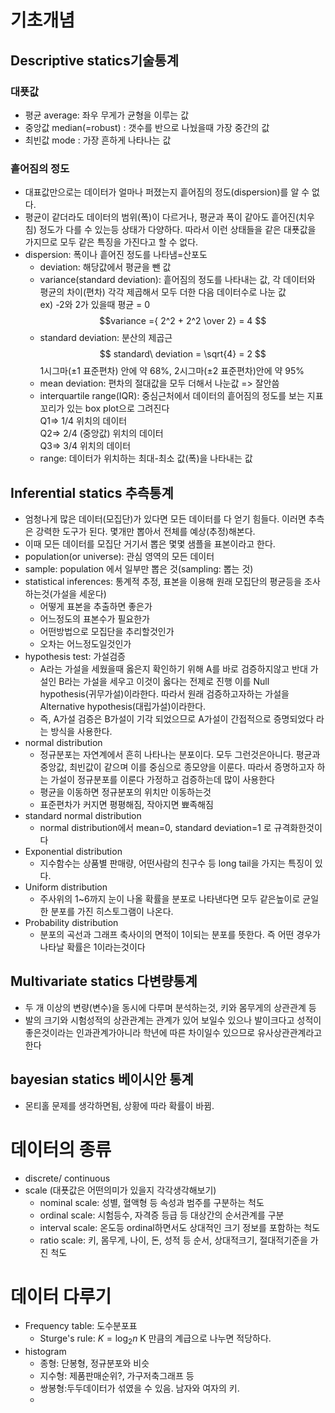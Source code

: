 # 기초개념
## Descriptive statics기술통계
### 대푯값

- 평균 average: 좌우 무게가 균형을 이루는 값
- 중앙값 median(=robust) : 갯수를 반으로 나눴을때 가장 중간의 값
- 최빈값 mode : 가장 흔하게 나타나는 값

### 흩어짐의 정도
- 대표값만으로는 데이터가 얼마나 퍼졌는지 흩어짐의 정도(dispersion)를 알 수 없다. 
- 평균이 같더라도 데이터의 범위(폭)이 다르거나, 평균과 폭이 같아도 흩어진(치우침) 정도가 다를 수 있는등 상태가 다양하다. 따라서 이런 상태들을 같은 대푯값을 가지므로 모두 같은 특징을 가진다고 할 수 없다.
- dispersion: 폭이나 흩어진 정도를 나타냄=산포도
    - deviation: 해당값에서 평균을 뺀 값
    - variance(standard deviation): 흩어짐의 정도를 나타내는 값, 각 데이터와 평균의 차이(편차) 각각 제곱해서 모두 더한 다음 데이터수로 나눈 값\
    ex) -2와 2가 있을때 평균 = 0
    $$variance ={ 2^2 + 2^2 \over 2}  = 4 $$
    - standard deviation: 분산의 제곱근
    $$ standard\ deviation = \sqrt{4} = 2 $$
    1시그마($\pm 1$ 표준편차) 안에 약 68%, 2시그마($\pm 2$ 표준편차)안에 약 95%
    - mean deviation: 편차의 절대값을 모두 더해서 나눈값 => 잘안씀 
    - interquartile range(IQR): 중심근처에서 데이터의 흩어짐의 정도를 보는 지표\
    꼬리가 있는 box plot으로 그려진다\
    Q1=> 1/4 위치의 데이터\
    Q2=> 2/4 (중앙값) 위치의 데이터\
    Q3=> 3/4 위치의 데이터
    - range: 데이터가 위치하는 최대-최소 값(폭)을 나타내는 값

## Inferential statics 추측통계
- 엄청나게 많은 데이터(모집단)가 있다면 모든 데이터를 다 얻기 힘들다. 이러면 추측은 강력한 도구가 된다. 몇개만 뽑아서 전체를  예상(추정)해본다.
- 이때 모든 데이터를 모집단 거기서 뽑은 몇몇 샘플을 표본이라고 한다.
- population(or universe): 관심 영역의 모든 데이터
- sample: population 에서 일부만 뽑은 것(sampling: 뽑는 것)
- statistical inferences: 통계적 추정, 표본을 이용해 원래 모집단의 평균등을 조사하는것(가설을 세운다)
    - 어떻게 표본을 추출하면 좋은가
    - 어느정도의 표본수가 필요한가
    - 어떤방법으로 모집단을 추리할것인가
    - 오차는 어느정도일것인가
- hypothesis test: 가설검증
    - A라는 가설을 세웠을때 옳은지 확인하기 위해 A를 바로 검증하지않고 반대 가설인 B라는 가설을 세우고 이것이 옳다는 전제로 진행 이를 Null hypothesis(귀무가설)이라한다. 따라서 원래 검증하고자하는 가설을 Alternative hypothesis(대립가설)이라한다.
    - 즉, A가설 검증은 B가설이 기각 되었으므로 A가설이 간접적으로 증명되었다 라는 방식을 사용한다.
- normal distribution
    - 정규분포는 자연계에서 흔히 나타나는 분포이다. 모두 그런것은아니다. 평균과 중앙값, 최빈값이 같으며 이를 중심으로 종모양을 이룬다. 따라서 증명하고자 하는 가설이 정규분포를 이룬다 가정하고 검증하는데 많이 사용한다
    - 평균을 이동하면 정규분포의 위치만 이동하는것
    - 표준편차가 커지면 평평해짐, 작아지면 뾰족해짐  
- standard normal distribution
    - normal distribution에서 mean=0, standard deviation=1 로 규격화한것이다
- Exponential distribution
    - 지수함수는 상품별 판매량, 어떤사람의 친구수 등 long tail을 가지는 특징이 있다.
- Uniform distribution
    - 주사위의 1~6까지 눈이 나올 확률을 분포로 나타낸다면 모두 같은높이로 균일한 분포를 가진 히스토그램이 나온다.
- Probability distribution
    - 분포의 곡선과 그래프 축사이의 면적이 1이되는 분포를 뜻한다. 즉 어떤 경우가 나타날 확률은 1이라는것이다

## Multivariate statics 다변량통계
- 두 개 이상의 변량(변수)을 동시에 다루며 분석하는것, 키와 몸무게의 상관관계 등
- 발의 크기와 시험성적의 상관관계는 관계가 있어 보일수 있으나 발이크다고 성적이 좋은것이라는 인과관계가아니라 학년에 따른 차이일수 있으므로 유사상관관계라고 한다

## bayesian statics 베이시안 통계
- 몬티홀 문제를 생각하면됨, 상황에 따라 확률이 바뀜.

# 데이터의 종류
- discrete/ continuous
- scale (대푯값은 어떤의미가 있을지 각각생각해보기)
    - nominal scale: 성별, 혈액형 등 속성과 범주를 구분하는 척도
    - ordinal scale: 시험등수, 자격증 등급 등 대상간의 순서관계를 구분
    - interval scale: 온도등 ordinal하면서도 상대적인 크기 정보를 포함하는 척도
    - ratio scale: 키, 몸무게, 나이, 돈, 성적 등 순서, 상대적크기, 절대적기준을 가진 척도
# 데이터 다루기
- Frequency table: 도수분포표
    - Sturge's rule: $K=\log_{2}n$ K 만큼의 계급으로 나누면 적당하다.
- histogram
    - 종형: 단봉형, 정규분포와 비슷
    - 지수형: 제품판매순위?, 가구저축그래프 등
    - 쌍봉형:두두데이터가 섞였을 수 있음. 남자와 여자의 키.
    - 